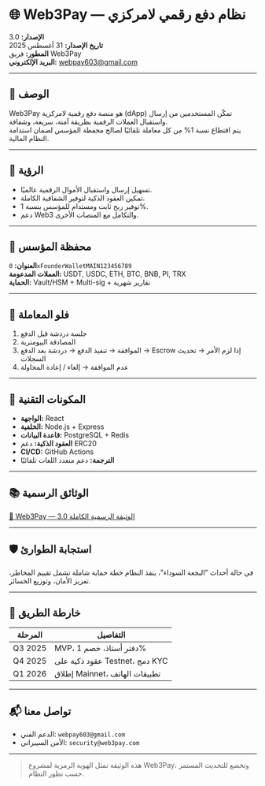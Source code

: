 # 🌐 Web3Pay — نظام دفع رقمي لامركزي

**الإصدار:** 3.0  
**تاريخ الإصدار:** 31 أغسطس 2025  
**المطور:** فريق Web3Pay  
**البريد الإلكتروني:** webpay603@gmail.com  

---

## 🧠 الوصف

Web3Pay هو منصة دفع رقمية لامركزية (dApp) تمكّن المستخدمين من إرسال واستقبال العملات الرقمية بطريقة آمنة، سريعة، وشفافة.  
يتم اقتطاع نسبة 1% من كل معاملة تلقائيًا لصالح محفظة المؤسس لضمان استدامة النظام المالية.

---

## 🎯 الرؤية

- تسهيل إرسال واستقبال الأموال الرقمية عالميًا.
- تمكين العقود الذكية لتوفير الشفافية الكاملة.
- توفير ربح ثابت ومستدام للمؤسس بنسبة 1%.
- دعم Web3 والتكامل مع المنصات الأخرى.

---

## 🔐 محفظة المؤسس

**العنوان:** `0xFounderWalletMAIN123456789`  
**العملات المدعومة:** USDT, USDC, ETH, BTC, BNB, PI, TRX  
**الحماية:** Vault/HSM + Multi-sig + تقارير شهرية

---

## 🔁 فلو المعاملة

1. جلسة دردشة قبل الدفع  
2. المصادقة البيومترية  
3. الموافقة → تنفيذ الدفع → دردشة بعد الدفع → Escrow إذا لزم الأمر → تحديث السجلات  
4. عدم الموافقة → إلغاء / إعادة المحاولة

---

## 🧩 المكونات التقنية

- **الواجهة:** React  
- **الخلفية:** Node.js + Express  
- **قاعدة البيانات:** PostgreSQL + Redis  
- **العقود الذكية:** دعم ERC20  
- **CI/CD:** GitHub Actions  
- **الترجمة:** دعم متعدد اللغات تلقائيًا

---

## 📚 الوثائق الرسمية

[📄 Web3Pay — الوثيقة الرسمية الكاملة 3.0](https://docs.web3pay.com)

---

## 🛡️ استجابة الطوارئ

في حالة أحداث "البجعة السوداء"، ينفذ النظام خطة حماية شاملة تشمل تقييم المخاطر، تعزيز الأمان، وتوزيع الخسائر.

---

## 🧪 خارطة الطريق

| المرحلة | التفاصيل |
|--------|----------|
| Q3 2025 | MVP، دفتر أستاذ، خصم 1% |
| Q4 2025 | عقود ذكية على Testnet، دمج KYC |
| Q1 2026 | إطلاق Mainnet، تطبيقات الهاتف |

---

## 📬 تواصل معنا

- الدعم الفني: `webpay603@gmail.com`  
- الأمن السيبراني: `security@web3pay.com`

---

> هذه الوثيقة تمثل الهوية الرمزية لمشروع Web3Pay، وتخضع للتحديث المستمر حسب تطور النظام.
